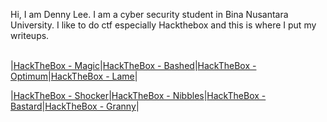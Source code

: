 Hi, I am Denny Lee. I am a cyber security student in Bina Nusantara University. I like to do ctf especially Hackthebox and this is where I put my writeups.
<br><br>



|[HackTheBox - Magic](https://corporalcat.github.io/Writeups/Magic/)|[HackTheBox - Bashed](https://corporalcat.github.io/Writeups/Bashed/)|[HackTheBox - Optimum](https://corporalcat.github.io/Writeups/Optimum/)|[HackTheBox - Lame](https://corporalcat.github.io/Writeups/Lame/)|


|[HackTheBox - Shocker](https://corporalcat.github.io/Writeups/Shocker/)|[HackTheBox - Nibbles](https://corporalcat.github.io/Writeups/Nibbles/)|[HackTheBox - Bastard](https://corporalcat.github.io/Writeups/Bastard/)|[HackTheBox - Granny](https://corporalcat.github.io/Writeups/Granny/)|


